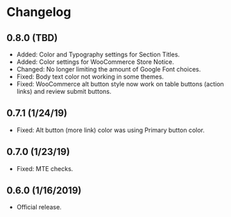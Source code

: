 # Changelog

## 0.8.0 (TBD)
* Added: Color and Typography settings for Section Titles.
* Added: Color settings for WooCommerce Store Notice.
* Changed: No longer limiting the amount of Google Font choices.
* Fixed: Body text color not working in some themes.
* Fixed: WooCommerce alt button style now work on table buttons (action links) and review submit buttons.

## 0.7.1 (1/24/19)
* Fixed: Alt button (more link) color was using Primary button color.

## 0.7.0 (1/23/19)
* Fixed: MTE checks.

## 0.6.0 (1/16/2019)
* Official release.

